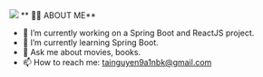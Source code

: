 <img src="assets/3.gif"/>
** 👨‍💻 ABOUT ME**

-   🔭 I’m currently working on a Spring Boot and ReactJS project.
-   🌱 I’m currently learning Spring Boot.
-   💬 Ask me about movies, books.
-   📫 How to reach me: tainguyen9a1nbk@gmail.com
